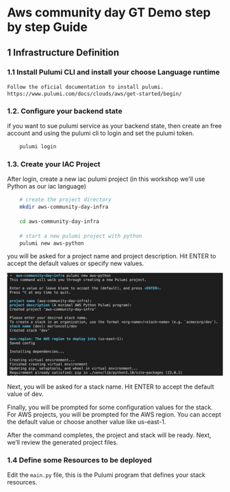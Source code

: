 # Aws community day GT  Demo step by step Guide

## 1 Infrastructure Definition

### 1.1 Install Pulumi CLI  and install your choose Language runtime

    Follow the oficial documentation to install pulumi.  
    https://www.pulumi.com/docs/clouds/aws/get-started/begin/

### 1.2. Configure your backend state 
if you want to sue pulumi service as your backend state, then  create an free account and using the pulumi cli to login and set the pulumi token.

```bash
    pulumi login
```

### 1.3. Create your IAC Project
After login, create a new iac pulumi project (in this workshop we'll use Python as our iac language)

```bash
    # create the project directory
    mkdir aws-community-day-infra 

    cd aws-community-day-infra

    # start a new pulumi project with python
    pulumi new aws-python
```
you will be asked for a project name and project description. Hit ENTER to accept the default values or specify new values.

![pulumi-new-project-wizard](img/image.png)

Next, you will be asked for a stack name. Hit ENTER to accept the default value of dev.

Finally, you will be prompted for some configuration values for the stack. For AWS projects, you will be prompted for the AWS region. You can accept the default value or choose another value like us-east-1.

After the command completes, the project and stack will be ready.
Next, we’ll review the generated project files.

### 1.4 Define some Resources to be deployed

Edit the `main.py` file, this is the Pulumi program that defines your stack resources.